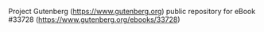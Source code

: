 Project Gutenberg (https://www.gutenberg.org) public repository for eBook #33728 (https://www.gutenberg.org/ebooks/33728)
